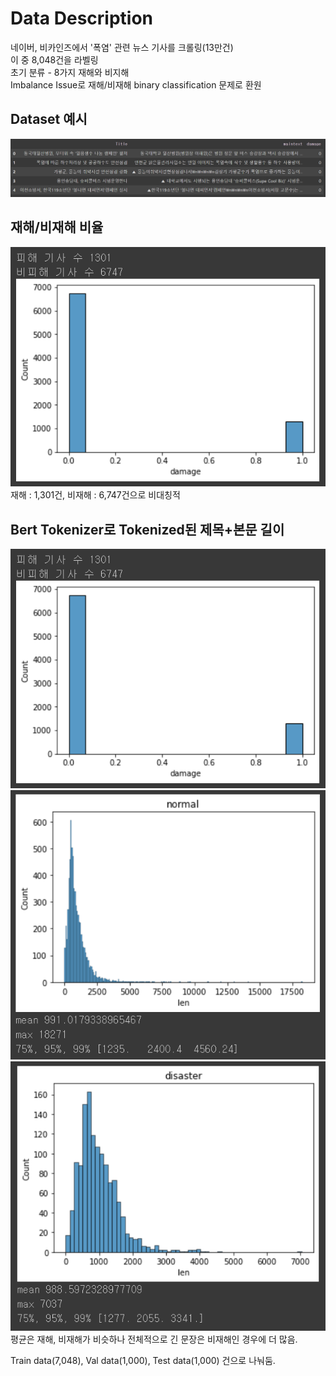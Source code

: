 # Data Description  
네이버, 비카인즈에서 '폭염' 관련 뉴스 기사를 크롤링(13만건)    
이 중 8,048건을 라벨링  
초기 분류 - 8가지 재해와 비지해  
Imbalance Issue로 재해/비재해 binary classification 문제로 환원  
## Dataset 예시
![dataset](https://github.com/Chuck2Win/MeteorologicalAgencyProject/blob/main/image/dataset.png)  
## 재해/비재해 비율  
![imbalance](https://github.com/Chuck2Win/MeteorologicalAgencyProject/blob/main/image/imbalance.png)  
재해 : 1,301건, 비재해 : 6,747건으로 비대칭적  
## Bert Tokenizer로 Tokenized된 제목+본문 길이     
![total](https://github.com/Chuck2Win/MeteorologicalAgencyProject/blob/main/image/imbalance.png)  
![disaster](https://github.com/Chuck2Win/MeteorologicalAgencyProject/blob/main/image/비재해.png)  
![nondisaster](https://github.com/Chuck2Win/MeteorologicalAgencyProject/blob/main/image/재해.png)  
평균은 재해, 비재해가 비슷하나 전체적으로 긴 문장은 비재해인 경우에 더 많음.  
  
Train data(7,048), Val data(1,000), Test data(1,000) 건으로 나눠둠.  

